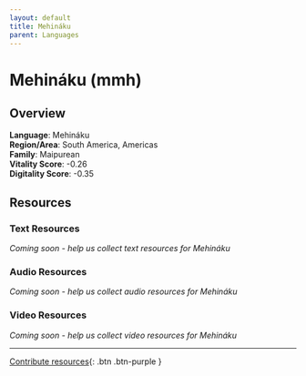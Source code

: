 ```yaml
---
layout: default
title: Mehináku
parent: Languages
---
```


# Mehináku (mmh)

## Overview

**Language**: Mehináku  
**Region/Area**: South America, Americas  
**Family**: Maipurean  
**Vitality Score**: -0.26  
**Digitality Score**: -0.35  

## Resources

### Text Resources
*Coming soon - help us collect text resources for Mehináku*

### Audio Resources
*Coming soon - help us collect audio resources for Mehináku*

### Video Resources
*Coming soon - help us collect video resources for Mehináku*

---

[Contribute resources](https://fairtrain.github.io/){: .btn .btn-purple }

